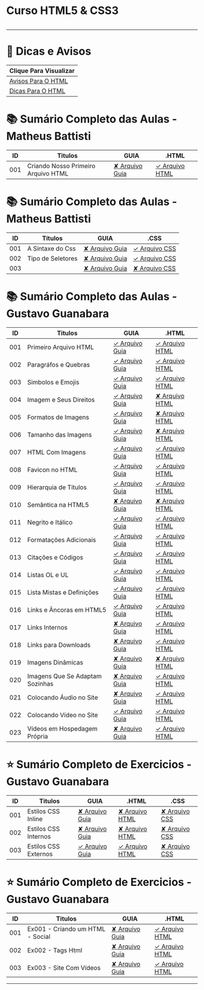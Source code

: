 # Curso HTML5 & CSS3

<img src="https://www.hostinger.com.br/tutoriais/wp-content/uploads/sites/12/2021/11/o-que-e-html.webp" alt="" widht=45>

---

# 🔗 Dicas e Avisos
| Clique Para Visualizar                      |
| ------------------------------------------- |
| [Avisos Para O HTML](html.AVISOS/README.md) |
| [Dicas Para O HTML](html.DICAS/README.md)   |

# 📚 Sumário Completo das Aulas - Matheus Battisti
| ID  | Titulos                             | GUIA               | .HTML                                                                  |
| --- | ----------------------------------- | ------------------ | ---------------------------------------------------------------------- |
| 001 | Criando Nosso Primeiro Arquivo HTML | [✘ Arquivo Guia]() | [✓ Arquivo HTML](html.AULAS/MatheusBattisti.Aulas/aula.001/index.html) |

# 📚 Sumário Completo das Aulas - Matheus Battisti
| ID  | Titulos           | GUIA               | .CSS                                                                           |
| --- | ----------------- | ------------------ | ------------------------------------------------------------------------------ |
| 001 | A Sintaxe do Css  | [✘ Arquivo Guia]() | [✓ Arquivo CSS](css.AULAS/MatheusBattisti.Aulas/aula.001/assets/css/style.css) |
| 002 | Tipo de Seletores | [✘ Arquivo Guia]() | [✓ Arquivo CSS](css.AULAS/MatheusBattisti.Aulas/aula.002/assets/css/style.css) |
| 003 |                   | [✘ Arquivo Guia]() | [✘ Arquivo CSS](css.AULAS/MatheusBattisti.Aulas/aula.003/assets/css/style.css) |


# 📚 Sumário Completo das Aulas - Gustavo Guanabara
| ID  | Titulos                         | GUIA                                            | .HTML                                            |
| --- | ------------------------------- | ----------------------------------------------- | ------------------------------------------------ |
| 001 | Primeiro Arquivo HTML           | [✓ Arquivo Guia](html.AULAS/aula.001/README.md) | [✓ Arquivo HTML](html.AULAS/aula.001/index.html) |
| 002 | Paragráfos e Quebras            | [✓ Arquivo Guia](html.AULAS/aula.002/README.md) | [✓ Arquivo HTML](html.AULAS/aula.002/index.html) |
| 003 | Simbolos e Emojis               | [✓ Arquivo Guia](html.AULAS/aula.003/README.md) | [✓ Arquivo HTML](html.AULAS/aula.003/index.html) |
| 004 | Imagem e Seus Direitos          | [✓ Arquivo Guia](html.AULAS/aula.004/README.md) | [✘ Arquivo HTML]()                               |
| 005 | Formatos de Imagens             | [✓ Arquivo Guia](html.AULAS/aula.005/README.md) | [✘ Arquivo HTML]()                               |
| 006 | Tamanho das Imagens             | [✓ Arquivo Guia](html.AULAS/aula.006/README.md) | [✘ Arquivo HTML]()                               |
| 007 | HTML Com Imagens                | [✓ Arquivo Guia](html.AULAS/aula.007/README.md) | [✓ Arquivo HTML](html.AULAS/aula.007/index.html) |
| 008 | Favicon no HTML                 | [✓ Arquivo Guia](html.AULAS/aula.008/README.md) | [✓ Arquivo HTML](html.AULAS/aula.008/index.html) |
| 009 | Hierarquia de Titulos           | [✓ Arquivo Guia](html.AULAS/aula.009/README.md) | [✓ Arquivo HTML](html.AULAS/aula.009/index.html) |
| 010 | Semântica na HTML5              | [✘ Arquivo Guia]()                              | [✘ Arquivo HTML]()                               |
| 011 | Negrito e Itálico               | [✓ Arquivo Guia](html.AULAS/aula.011/README.md) | [✓ Arquivo HTML](html.AULAS/aula.011/index.html) |
| 012 | Formatações Adicionais          | [✓ Arquivo Guia](html.AULAS/aula.012/README.md) | [✓ Arquivo HTML](html.AULAS/aula.012/index.html) |
| 013 | Citações e Códigos              | [✓ Arquivo Guia](html.AULAS/aula.013/README.md) | [✓ Arquivo HTML](html.AULAS/aula.013/index.html) |
| 014 | Listas OL e UL                  | [✓ Arquivo Guia](html.AULAS/aula.014/README.md) | [✓ Arquivo HTML](html.AULAS/aula.014/index.html) |
| 015 | Lista Mistas e Definições       | [✓ Arquivo Guia](html.AULAS/aula.015/README.md) | [✓ Arquivo HTML](html.AULAS/aula.015/index.html) |
| 016 | Links e Âncoras em HTML5        | [✓ Arquivo Guia](html.AULAS/aula.016/README.md) | [✓ Arquivo HTML](html.AULAS/aula.016/index.html) |
| 017 | Links Internos                  | [✘ Arquivo Guia]()                              | [✓ Arquivo HTML](html.AULAS/aula.017/index.html) |
| 018 | Links para Downloads            | [✘ Arquivo Guia]()                              | [✓ Arquivo HTML](html.AULAS/aula.018/index.html) |
| 019 | Imagens Dinâmicas               | [✘ Arquivo Guia]()                              | [✘ Arquivo HTML]()                               |
| 020 | Imagens Que Se Adaptam Sozinhas | [✘ Arquivo Guia]()                              | [✓ Arquivo HTML](html.AULAS/aula.020/index.html) |
| 021 | Colocando Áudio no Site         | [✘ Arquivo Guia]()                              | [✓ Arquivo HTML](html.AULAS/aula.021/index.html) |
| 022 | Colocando Vídeo no Site         | [✓ Arquivo Guia](html.AULAS/aula.022/README.md) | [✓ Arquivo HTML](html.AULAS/aula.022/index.html) |
| 023 | Vídeos em Hospedagem Própria    | [✘ Arquivo Guia]()                              | [✓ Arquivo HTML](html.AULAS/aula.023/index.html) |

# ⭐ Sumário Completo de Exercicios - Gustavo Guanabara

| ID  | Titulos              | GUIA                                           | .HTML                                           | .CSS                                                     |
| --- | -------------------- | ---------------------------------------------- | ----------------------------------------------- | -------------------------------------------------------- |
| 001 | Estilos CSS Inline   | [✘ Arquivo Guia]()                             | [✘ Arquivo HTML](css.AULAS/aula.001/index.html) | [✘ Arquivo CSS]()                                        |
| 002 | Estilos CSS Internos | [✘ Arquivo Guia]()                             | [✘ Arquivo HTML](css.AULAS/aula.002/index.html) | [✘ Arquivo CSS]()                                        |
| 003 | Estilos CSS Externos | [✓ Arquivo Guia](css.AULAS/aula.003/README.md) | [✓ Arquivo HTML](css.AULAS/aula.003/index.html) | [✘ Arquivo CSS](css.AULAS/aula.003/assets/css/style.css) |


# ⭐ Sumário Completo de Exercicios - Gustavo Guanabara
| ID  | Titulos                          | GUIA               | .HTML                                       |
| --- | -------------------------------- | ------------------ | ------------------------------------------- |
| 001 | Ex001 - Criando um HTML - Social | [✘ Arquivo Guia]() | [✓ Arquivo HTML](html.EX/ex.001/index.html) |
| 002 | Ex002 - Tags Html                | [✘ Arquivo Guia]() | [✓ Arquivo HTML](html.EX/ex.002/index.html) |
| 003 | Ex003 - Site Com Vídeos          | [✘ Arquivo Guia]() | [✓ Arquivo HTML](html.EX/ex.003/index.html) |

---
